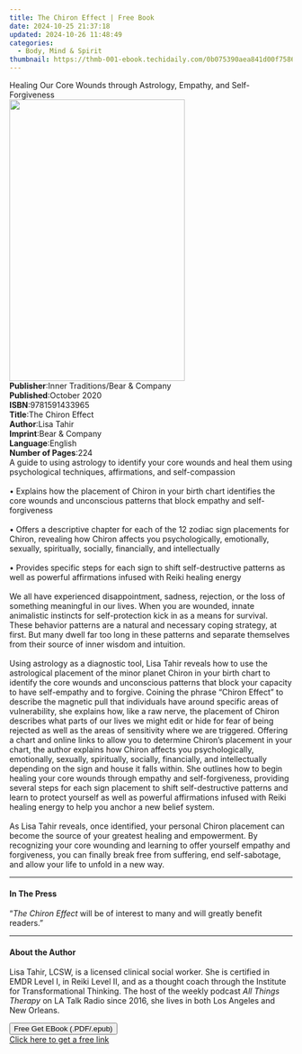 ```yaml
---
title: The Chiron Effect | Free Book
date: 2024-10-25 21:37:18
updated: 2024-10-26 11:48:49
categories:
  - Body, Mind & Spirit
thumbnail: https://thmb-001-ebook.techidaily.com/0b075390aea841d00f75862ef792f59d3407ee2bb916e4bf134dfd6e759fca2d.jpg
---
```

<main id="book-container">
  <div class="flex flex-col">
    <div class="book-brief flex-1 py-6 px-4 sm:p-6 md:py-10 md:px-8">
      <!-- brief-->
      <div class="book-brief-main">
        Healing Our Core Wounds through Astrology, Empathy, and Self-Forgiveness
      </div>
    </div>
    <div
      class="book-meta-info flex-1 grid gap-4 col-start-1 col-end-3 row-start-1 sm:mb-6 sm:grid-cols-4 lg:gap-6 lg:col-start-2 lg:row-end-6 lg:row-span-6 lg:mb-0"
    >
      <div
        class="book-meta-info-left place-content-center mt-4 p-4 text-sm leading-6 col-start-2 col-span-2 dark:text-slate-400"
      >
        <img
          class="w-full h-500 object-cover rounded-lg sm:h-255 sm:col-span-2 lg:col-span-full"
          src="https://img-001-ebook.techidaily.com/246b31944504a870ed964f6a0d4993c8bc0745e70ae39e1ff1745f4790a769d7.jpg"
          alt=""
          width="312"
          height="500"
        />
      </div>
      <div
        class="book-meta-info-right mt-2 col-start-1 row-start-2 col-span-3 self-center"
      >
        <!-- meta data  -->
        <div class="flex flex-col px-4 md:px-8">
          <div class="flex-1">
            <strong>Publisher</strong>:<span class="px-2"
              >Inner Traditions/Bear &amp; Company</span
            >
          </div>
          <div class="flex-1">
            <strong>Published</strong>:<span class="px-2">October 2020</span>
          </div>
          <div class="flex-1">
            <strong>ISBN</strong>:<span class="px-2">9781591433965</span>
          </div>
          <div class="flex-1">
            <strong>Title</strong>:<span class="px-2">The Chiron Effect</span>
          </div>
          <div class="flex-1">
            <strong>Author</strong>:<span class="px-2">Lisa Tahir</span>
          </div>
          <div class="flex-1">
            <strong>Imprint</strong>:<span class="px-2"
              >Bear &amp; Company</span
            >
          </div>
          <div class="flex-1">
            <strong>Language</strong>:<span class="px-2">English</span>
          </div>
          <div class="flex-1">
            <strong>Number of Pages</strong>:<span class="px-2">224</span>
          </div>
        </div>
      </div>
    </div>
    <div class="book-description flex-1 py-6 px-4 sm:p-6 md:py-10 md:px-8">
      <div class="book-description-main">
        <div accordion-content="" id="description">
          A guide to using astrology to identify your core wounds and heal them
          using psychological techniques, affirmations, and self-compassion
          <br /><br />• Explains how the placement of Chiron in your birth chart
          identifies the core wounds and unconscious patterns that block empathy
          and self-forgiveness <br /><br />• Offers a descriptive chapter for
          each of the 12 zodiac sign placements for Chiron, revealing how Chiron
          affects you psychologically, emotionally, sexually, spiritually,
          socially, financially, and intellectually <br /><br />• Provides
          specific steps for each sign to shift self-destructive patterns as
          well as powerful affirmations infused with Reiki healing energy
          <br /><br />We all have experienced disappointment, sadness,
          rejection, or the loss of something meaningful in our lives. When you
          are wounded, innate animalistic instincts for self-protection kick in
          as a means for survival. These behavior patterns are a natural and
          necessary coping strategy, at first. But many dwell far too long in
          these patterns and separate themselves from their source of inner
          wisdom and intuition. <br /><br />Using astrology as a diagnostic
          tool, Lisa Tahir reveals how to use the astrological placement of the
          minor planet Chiron in your birth chart to identify the core wounds
          and unconscious patterns that block your capacity to have self-empathy
          and to forgive. Coining the phrase “Chiron Effect” to describe the
          magnetic pull that individuals have around specific areas of
          vulnerability, she explains how, like a raw nerve, the placement of
          Chiron describes what parts of our lives we might edit or hide for
          fear of being rejected as well as the areas of sensitivity where we
          are triggered. Offering a chart and online links to allow you to
          determine Chiron’s placement in your chart, the author explains how
          Chiron affects you psychologically, emotionally, sexually,
          spiritually, socially, financially, and intellectually depending on
          the sign and house it falls within. She outlines how to begin healing
          your core wounds through empathy and self-forgiveness, providing
          several steps for each sign placement to shift self-destructive
          patterns and learn to protect yourself as well as powerful
          affirmations infused with Reiki healing energy to help you anchor a
          new belief system. <br /><br />As Lisa Tahir reveals, once identified,
          your personal Chiron placement can become the source of your greatest
          healing and empowerment. By recognizing your core wounding and
          learning to offer yourself empathy and forgiveness, you can finally
          break free from suffering, end self-sabotage, and allow your life to
          unfold in a new way.
        </div>
        <div class="accordion-fader"></div>
      </div>
    </div>
    <div class="book-excerpts flex-1 py-6 px-4 sm:p-6 md:py-10 md:px-8">
      <!-- excerpts-->
      <div class="book-excerpts-main">
        <hr />
        <h4 class="placeholder placeholder-heading">
          <span>In The Press</span>
        </h4>
        <p>
          “<i>The Chiron Effect</i> will be of interest to many and will greatly
          benefit readers.”
        </p>
      </div>
    </div>
    <div class="book-about-author flex-1 py-6 px-4 sm:p-6 md:py-10 md:px-8">
      <!-- about author-->
      <div class="book-main-author-main">
        <hr />
        <h4 class="placeholder placeholder-heading">
          <span>About the Author</span>
        </h4>
        <p>
          Lisa Tahir, LCSW, is a licensed clinical social worker. She is
          certified in EMDR Level I, in Reiki Level II, and as a thought coach
          through the Institute for Transformational Thinking. The host of the
          weekly podcast <i>All Things Therapy</i> on LA Talk Radio since 2016,
          she lives in both Los Angeles and New Orleans.
        </p>
      </div>
    </div>
    <div class="book-free-get flex-1 py-6 px-4 sm:p-6 md:py-10 md:px-8">
      <button
        id="btn-free-get"
        class="bg-blue-500 hover:bg-blue-700 text-white font-bold py-2 px-4 rounded"
      >
        Free Get EBook (.PDF/.epub)
      </button>
      <div id="countdown-display" class="px-2 text-lg mt-2"></div>
      <a
        id="free-link"
        class="hidden bg-blue-500 hover:bg-blue-700 text-white font-bold py-2 px-4 rounded"
        href="https://www.ebooks.com/en-us/book/209961607/the-chiron-effect/lisa-tahir/"
        target="_blank"
        >Click here to get a free link</a
      >
    </div>
    <script>
      let countdownTime = 0;
      let countdownInterval = null;
      document
        .getElementById('btn-free-get')
        .addEventListener('click', startCountdown);
      function startCountdown() {
        countdownTime = new Date().getTime() + 60000 * 3;
        countdownInterval = setInterval(updateCountdown, 1000);
        document.getElementById('btn-free-get').disabled = true;
        document
          .getElementById('btn-free-get')
          .classList.add('bg-gray-500', 'cursor-not-allowed');
      }
      function updateCountdown() {
        let currentTime = new Date().getTime();
        let timeLeft = countdownTime - currentTime;
        let secondsLeft = Math.floor(timeLeft / 1000);
        document.getElementById('countdown-display').innerHTML =
          `Remaining time: ${secondsLeft} seconds.`;
        if (secondsLeft <= 0) {
          clearInterval(countdownInterval);
          document.getElementById('btn-free-get').classList.add('hidden');
          document.getElementById('free-link').classList.remove('hidden');
          document.getElementById('countdown-display').innerHTML = '';
        }
      }
    </script>
  </div>
</main>
